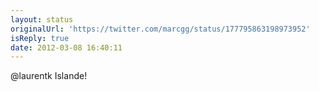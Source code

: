 ```yaml
---
layout: status
originalUrl: 'https://twitter.com/marcgg/status/177795863198973952'
isReply: true
date: 2012-03-08 16:40:11
---
```


@laurentk Islande!
